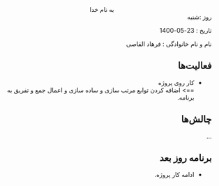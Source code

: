 <div dir="rtl" align="center">
به نام خدا
</div>
<div dir="rtl" align="right">
روز :شنبه  

تاریخ : 23-05-1400 

  نام و نام خانوادگی : فرهاد القاصی

## فعالیت‌ها 
* کار روی پروژه<br>
==> اضافه کردن توابع مرتب سازی و ساده سازی و اعمال جمع و تفریق به برنامه.
## چالش‌ها
...
## برنامه روز بعد
* ادامه کار پروژه.
</div>

